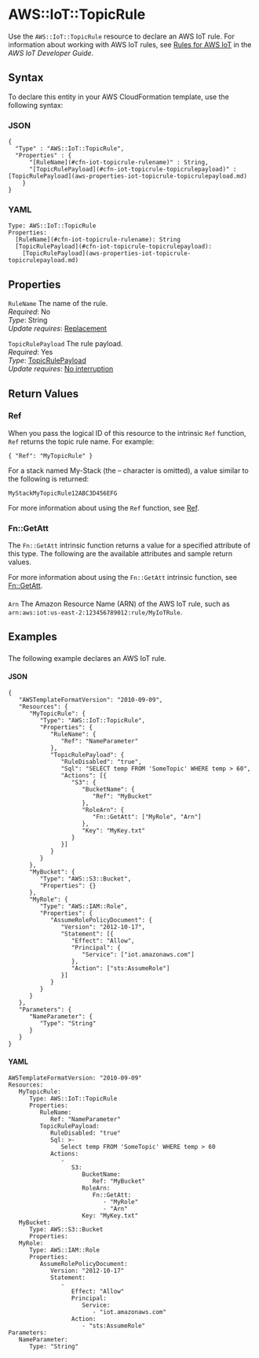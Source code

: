 # AWS::IoT::TopicRule<a name="aws-resource-iot-topicrule"></a>

Use the `AWS::IoT::TopicRule` resource to declare an AWS IoT rule\. For information about working with AWS IoT rules, see [Rules for AWS IoT](https://docs.aws.amazon.com/iot/latest/developerguide/iot-rules.html) in the *AWS IoT Developer Guide*\.

## Syntax<a name="aws-resource-iot-topicrule-syntax"></a>

To declare this entity in your AWS CloudFormation template, use the following syntax:

### JSON<a name="aws-resource-iot-topicrule-syntax.json"></a>

```
{
  "Type" : "AWS::IoT::TopicRule",
  "Properties" : {
      "[RuleName](#cfn-iot-topicrule-rulename)" : String,
      "[TopicRulePayload](#cfn-iot-topicrule-topicrulepayload)" : [TopicRulePayload](aws-properties-iot-topicrule-topicrulepayload.md)
    }
}
```

### YAML<a name="aws-resource-iot-topicrule-syntax.yaml"></a>

```
Type: AWS::IoT::TopicRule
Properties: 
  [RuleName](#cfn-iot-topicrule-rulename): String
  [TopicRulePayload](#cfn-iot-topicrule-topicrulepayload): 
    [TopicRulePayload](aws-properties-iot-topicrule-topicrulepayload.md)
```

## Properties<a name="aws-resource-iot-topicrule-properties"></a>

`RuleName`  <a name="cfn-iot-topicrule-rulename"></a>
The name of the rule\.  
*Required*: No  
*Type*: String  
*Update requires*: [Replacement](https://docs.aws.amazon.com/AWSCloudFormation/latest/UserGuide/using-cfn-updating-stacks-update-behaviors.html#update-replacement)

`TopicRulePayload`  <a name="cfn-iot-topicrule-topicrulepayload"></a>
The rule payload\.  
*Required*: Yes  
*Type*: [TopicRulePayload](aws-properties-iot-topicrule-topicrulepayload.md)  
*Update requires*: [No interruption](https://docs.aws.amazon.com/AWSCloudFormation/latest/UserGuide/using-cfn-updating-stacks-update-behaviors.html#update-no-interrupt)

## Return Values<a name="aws-resource-iot-topicrule-return-values"></a>

### Ref<a name="aws-resource-iot-topicrule-return-values-ref"></a>

 When you pass the logical ID of this resource to the intrinsic `Ref` function, `Ref` returns the topic rule name\. For example:

 `{ "Ref": "MyTopicRule" }` 

For a stack named My\-Stack \(the – character is omitted\), a value similar to the following is returned:

 `MyStackMyTopicRule12ABC3D456EFG` 

For more information about using the `Ref` function, see [Ref](https://docs.aws.amazon.com/AWSCloudFormation/latest/UserGuide/intrinsic-function-reference-ref.html)\.

### Fn::GetAtt<a name="aws-resource-iot-topicrule-return-values-fn--getatt"></a>

The `Fn::GetAtt` intrinsic function returns a value for a specified attribute of this type\. The following are the available attributes and sample return values\.

For more information about using the `Fn::GetAtt` intrinsic function, see [Fn::GetAtt](https://docs.aws.amazon.com/AWSCloudFormation/latest/UserGuide/intrinsic-function-reference-getatt.html)\.

#### <a name="aws-resource-iot-topicrule-return-values-fn--getatt-fn--getatt"></a>

`Arn`  <a name="Arn-fn::getatt"></a>
The Amazon Resource Name \(ARN\) of the AWS IoT rule, such as `arn:aws:iot:us-east-2:123456789012:rule/MyIoTRule`\.

## Examples<a name="aws-resource-iot-topicrule--examples"></a>

### <a name="aws-resource-iot-topicrule--examples--"></a>

The following example declares an AWS IoT rule\.

#### JSON<a name="aws-resource-iot-topicrule--examples----json"></a>

```
{
   "AWSTemplateFormatVersion": "2010-09-09",
   "Resources": {
      "MyTopicRule": {
         "Type": "AWS::IoT::TopicRule",
         "Properties": {
            "RuleName": {
               "Ref": "NameParameter"
            },
            "TopicRulePayload": {
               "RuleDisabled": "true",
               "Sql": "SELECT temp FROM 'SomeTopic' WHERE temp > 60",
               "Actions": [{
                  "S3": {
                     "BucketName": {
                        "Ref": "MyBucket"
                     },
                     "RoleArn": {
                        "Fn::GetAtt": ["MyRole", "Arn"]
                     },
                     "Key": "MyKey.txt"
                  }
               }]
            }
         }
      },
      "MyBucket": {
         "Type": "AWS::S3::Bucket",
         "Properties": {}
      },
      "MyRole": {
         "Type": "AWS::IAM::Role",
         "Properties": {
            "AssumeRolePolicyDocument": {
               "Version": "2012-10-17",
               "Statement": [{
                  "Effect": "Allow",
                  "Principal": {
                     "Service": ["iot.amazonaws.com"]
                  },
                  "Action": ["sts:AssumeRole"]
               }]
            }
         }
      }
   },
   "Parameters": {
      "NameParameter": {
         "Type": "String"
      }
   }
}
```

#### YAML<a name="aws-resource-iot-topicrule--examples----yaml"></a>

```
AWSTemplateFormatVersion: "2010-09-09"
Resources: 
   MyTopicRule: 
      Type: AWS::IoT::TopicRule
      Properties: 
         RuleName: 
            Ref: "NameParameter"
         TopicRulePayload: 
            RuleDisabled: "true"
            Sql: >-
               Select temp FROM 'SomeTopic' WHERE temp > 60
            Actions: 
               - 
                  S3: 
                     BucketName: 
                        Ref: "MyBucket"
                     RoleArn: 
                        Fn::GetAtt: 
                           - "MyRole"
                           - "Arn"
                     Key: "MyKey.txt"
   MyBucket: 
      Type: AWS::S3::Bucket
      Properties:
   MyRole: 
      Type: AWS::IAM::Role
      Properties: 
         AssumeRolePolicyDocument: 
            Version: "2012-10-17"
            Statement: 
               - 
                  Effect: "Allow"
                  Principal: 
                     Service: 
                        - "iot.amazonaws.com"
                  Action: 
                     - "sts:AssumeRole"
Parameters: 
   NameParameter: 
      Type: "String"
```